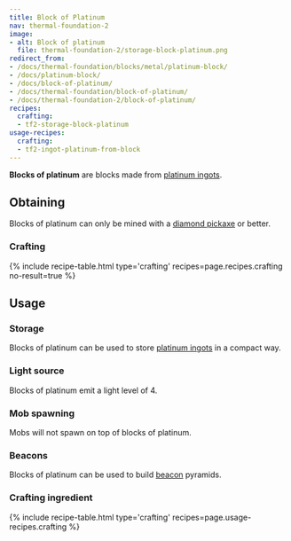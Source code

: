 ```yaml
---
title: Block of Platinum
nav: thermal-foundation-2
image:
- alt: Block of platinum
  file: thermal-foundation-2/storage-block-platinum.png
redirect_from:
- /docs/thermal-foundation/blocks/metal/platinum-block/
- /docs/platinum-block/
- /docs/block-of-platinum/
- /docs/thermal-foundation/block-of-platinum/
- /docs/thermal-foundation-2/block-of-platinum/
recipes:
  crafting:
  - tf2-storage-block-platinum
usage-recipes:
  crafting:
  - tf2-ingot-platinum-from-block
---
```


**Blocks of platinum** are blocks made from [platinum
ingots](/docs/1.12/thermal-foundation-2/platinum-ingot/).


Obtaining
---------

Blocks of platinum can only be mined with a [diamond
pickaxe](https://minecraft.gamepedia.com/Pickaxe) or better.

### Crafting
{% include recipe-table.html type='crafting' recipes=page.recipes.crafting no-result=true %}


Usage
-----

### Storage
Blocks of platinum can be used to store [platinum ingots](/docs/1.12/thermal-foundation-2/platinum-ingot/)
in a compact way.

### Light source
Blocks of platinum emit a light level of 4.

### Mob spawning
Mobs will not spawn on top of blocks of platinum.

### Beacons
Blocks of platinum can be used to build
[beacon](https://minecraft.gamepedia.com/Beacon) pyramids.

### Crafting ingredient
{% include recipe-table.html type='crafting' recipes=page.usage-recipes.crafting %}
